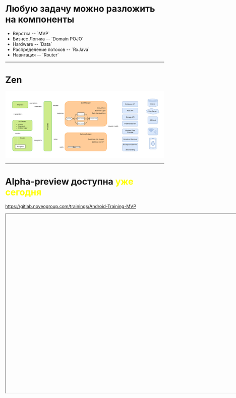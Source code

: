 <!-- .slide:    id="debug" data-transition="fade" -->
<!-- .slide:    class="center center-horizontal" -->
<!-- .slide:    data-background-color="#000" -->
<!-- .slide:    data-background-image="css/theme/img/blueprint.png" -->

# Любую задачу можно разложить на компоненты

* <!-- .element: class="fragment" data-fragment-index="1" --> Вёрстка -- `MVP`
* <!-- .element: class="fragment" data-fragment-index="2" --> Бизнес Логика -- `Domain POJO`
* <!-- .element: class="fragment" data-fragment-index="3" --> Hardware -- `Data`
* <!-- .element: class="fragment" data-fragment-index="4" --> Распределение потоков -- `RxJava`
* <!-- .element: class="fragment" data-fragment-index="5" --> Навигация -- `Router`

<!-- .element: style="display: inline-block" -->

------

<!-- .slide:    data-background-color="#000" -->
<!-- .slide:    data-background-image="css/theme/img/blueprint.png" -->
<!-- .slide:    data-transition="fade" -->
<!-- .slide:    class="center center-horizontal" -->

# Zen

![MVP](src/res/zen_mvp.png)

------

<!-- .slide:    data-background-color="#000" -->
<!-- .slide:    data-background-image="css/theme/img/blueprint.png" -->
<!-- .slide:    data-transition="fade" -->
<!-- .slide:    class="center center-horizontal" -->

# Alpha-preview доступна <span style="color: yellow">уже сегодня</span>

https://gitlab.noveogroup.com/trainings/Android-Training-MVP <!-- .element: class="fragment" data-fragment-index="1" -->

<iframe class="fragment" data-fragment-index="2" width="1366px" height="568px" data-src="http://gitlab.noveogroup.com/trainings/Android-Training-MVP"></iframe>